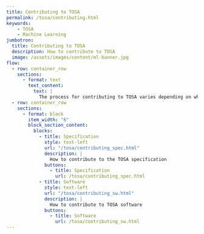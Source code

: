 ```yaml
---
title: Contributing to TOSA
permalink: /tosa/contributing.html
keywords:
    - TOSA
    - Machine Learning
jumbotron:
  title: Contributing to TOSA
  description: How to contribute to TOSA
  image: /assets/images/content/ml-banner.jpg
flow:
  - row: container_row
    sections:
      - format: text
        text_content:
          text: |
            The process for contributing to TOSA varies depending on whether the contribution is for the specification, or other TOSA software. Select below to learn about the proper procedure for contributing to TOSA.
  - row: container_row
    sections:
      - format: block
        item_width: "6"
        block_section_content:
          blocks:
            - title: Specification
              style: text-left
              url: "/tosa/contributing_spec.html"
              description: |
                How to contribute to the TOSA specification
              buttons:
                - title: Specification
                  url: /tosa/contributing_spec.html
            - title: Software
              style: text-left
              url: "/tosa/contributing_sw.html"
              description: |
                How to contribute to TOSA software
              buttons:
                - title: Software
                  url: /tosa/contributing_sw.html
---
```

